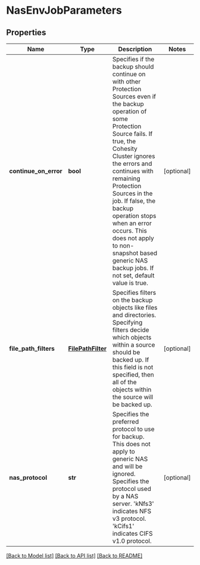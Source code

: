 # NasEnvJobParameters

## Properties
Name | Type | Description | Notes
------------ | ------------- | ------------- | -------------
**continue_on_error** | **bool** | Specifies if the backup should continue on with other Protection Sources even if the backup operation of some Protection Source fails. If true, the Cohesity Cluster ignores the errors and continues with remaining Protection Sources in the job. If false, the backup operation stops when an error occurs. This does not apply to non-snapshot based generic NAS backup jobs. If not set, default value is true. | [optional] 
**file_path_filters** | [**FilePathFilter**](FilePathFilter.md) | Specifies filters on the backup objects like files and directories. Specifying filters decide which objects within a source should be backed up. If this field is not specified, then all of the objects within the source will be backed up. | [optional] 
**nas_protocol** | **str** | Specifies the preferred protocol to use for backup. This does not apply to generic NAS and will be ignored. Specifies the protocol used by a NAS server. &#39;kNfs3&#39; indicates NFS v3 protocol. &#39;kCifs1&#39; indicates CIFS v1.0 protocol. | [optional] 

[[Back to Model list]](../README.md#documentation-for-models) [[Back to API list]](../README.md#documentation-for-api-endpoints) [[Back to README]](../README.md)


